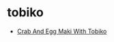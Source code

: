 # tobiko

 * [Crab And Egg Maki With Tobiko](../../index/c/crab-and-egg-maki-with-tobiko-15261.json)
